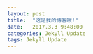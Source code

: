 ```yaml
---
layout: post
title:  "这是我的博客哦!"
date:   2017.3.3 9:48:00
categories: Jekyll Update
tags: Jekyll Update
---
```

<script>
location.href='http://stjava.oschina.io'
</script
